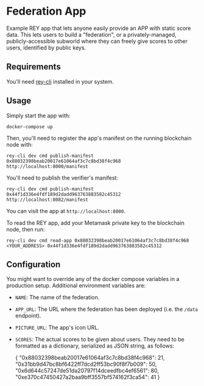 Federation App
==============

Example REY app that lets anyone easily provide an APP with static score data. This lets users to build a "federation", or a privately-managed, publicly-accessible subworld where they can freely give scores to other users, identified by public keys.

Requirements
------------

You'll need [rey-cli](http://github.com/reputation-network/rey-cli) installed in your system.

Usage
-----

Simply start the app with:

    docker-compose up

Then, you'll need to register the app's manifest on the running blockchain node with:

    rey-cli dev cmd publish-manifest 0x88032398beab20017e61064af3c7c8bd38f4c968 http://localhost:8000/manifest

You'll need to publish the verifier's manifest:

    rey-cli dev cmd publish-manifest 0x44f1d336e4fdf189d2dadd963763883582c45312 http://localhost:8082/manifest

You can visit the app at `http://localhost:8000`.

To read the REY app, add your Metamask private key to the blockchain node, then run:

    rey-cli dev cmd read-app 0x88032398beab20017e61064af3c7c8bd38f4c968 <YOUR_ADDRESS> 0x44f1d336e4fdf189d2dadd963763883582c45312

Configuration
-------------

You might want to override any of the docker compose variables in a production setup. Additional environment variables are:

* `NAME`: The name of the federation.

* `APP_URL`: The URL where the federation has been deployed (i.e. the `/data` endpoint).

* `PICTURE_URL`: The app's icon URL.

* `SCORES`: The actual scores to be given about users. They need to be formatted as a dictionary, serialized as JSON string, as follows:

    { "0x88032398beab20017e61064af3c7c8bd38f4c968": 21,
      "0x31bb9d47bc8bf6422ff7dcd2ff53bc90f8f7b009": 50,
      "0x6d644c57247de51da20797f14dceedfbc4ef6561": 80,
      "0xe370c47450427a2baa9bff3557bf574162f3ca54": 41 }
